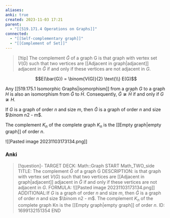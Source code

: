 ```yaml
---
aliases: 
anki: true
created: 2023-11-03 17:21
parent:
  - "[[519.171.4 Operations on Graphs]]"
connected:
  - "[[Self-complementary graph]]"
  - "[[Complement of Set]]"
---
```


> [!tip] The complement $\bar{G}$ of a graph G 
is that graph with vertex set $V(G)$ such that two vertices are [[Adjacent in graph|adjacent]] adjacent in $\bar{G}$ if and only if these vertices are not adjacent in $G$.

$$E(\bar{G}) = \binom{V(G)}{2} \text{\\} E(G)$$

Any [[519.175.1 Isomorphic Graphs|isomorphism]] from a graph $G$ to a graph $H$ is also an isomorphism from $\bar{G}$ to $\bar{H}$. 
Consequently, $\bar{G} \not \cong \bar{H}$ if and only if $G \not \cong H$.

If $G$ is a graph of order $n$ and size $m$, then $\bar{G}$ is a graph of order $n$ and size $\binom n2 - m$. 

The complement $K_n$ of the complete graph $K_n$ is the [[Empty graph|empty graph]] of order $n$.

![[Pasted image 20231103173134.png]]



### Anki
> [!question]-
TARGET DECK: Math::Graph
START
Math_TWO_side
TITLE: The complement $\bar{G}$ of a graph G 
DESCRIPTION: is that graph with vertex set $V(G)$ such that two vertices are [[Adjacent in graph|adjacent]] adjacent in $\bar{G}$ if and only if these vertices are not adjacent in $G$.
FORMULA: ![[Pasted image 20231103173134.png]]
ADDITIONAL:If $G$ is a graph of order $n$ and size $m$, then $\bar{G}$ is a graph of order $n$ and size $\binom n2 - m$. 
The complement $K_n$ of the complete graph Kn is the [[Empty graph|empty graph]] of order $n$.
ID: 1699132151354
END









